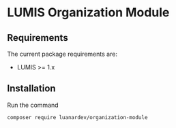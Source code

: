 # LUMIS Organization Module

## Requirements

The current package requirements are:

- LUMIS >= 1.x

## Installation

Run the command

```console
composer require luanardev/organization-module
```

